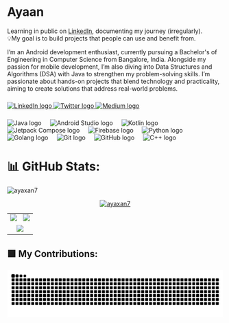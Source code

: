 # Ayaan

Learning in public on <a href="https://www.linkedin.com/in/syed-mohammad-ayaan-30302b271/" target="_blank">LinkedIn</a>, documenting my journey (irregularly).<br>💡My goal is to build projects that people can use and benefit from.

I’m an Android development enthusiast, currently pursuing a Bachelor's of Engineering in Computer Science from Bangalore, India. Alongside my passion for mobile development, I’m also diving into Data Structures and Algorithms (DSA) with Java to strengthen my problem-solving skills. I’m passionate about hands-on projects that blend technology and practicality, aiming to create solutions that address real-world problems.

###

<div align="left">
  <a href="https://www.linkedin.com/in/syed-mohammad-ayaan-30302b271/" target="_blank">
    <img src="https://raw.githubusercontent.com/maurodesouza/profile-readme-generator/master/src/assets/icons/social/linkedin/default.svg" width="52" height="40" alt="LinkedIn logo" />
  </a>
  <a href="https://x.com/SyedMoh28440276" target="_blank">
  <img src="https://cdn.jsdelivr.net/npm/simple-icons@v3/icons/twitter.svg" width="40" height="30" alt="Twitter logo"/>
</a>
  <a href="https://medium.com/@syedayaan9376" target="_blank">
    <img src="https://cdn.jsdelivr.net/npm/simple-icons@v3/icons/medium.svg" width="40" height="30" alt="Medium logo" />
  </a>
</div>

###

<div align="left">
  <img src="https://cdn.jsdelivr.net/gh/devicons/devicon/icons/java/java-original.svg" height="40" alt="Java logo" />
  <img width="12" />
  <img src="https://cdn.jsdelivr.net/gh/devicons/devicon/icons/androidstudio/androidstudio-original.svg" height="40" alt="Android Studio logo" />
  <img width="12" />
  <img src="https://cdn.jsdelivr.net/gh/devicons/devicon/icons/kotlin/kotlin-original.svg" height="40" alt="Kotlin logo" />
  <img width="12" /> 
  <img src="https://cdn.jsdelivr.net/gh/devicons/devicon/icons/jetpackcompose/jetpackcompose-original.svg" height="40" alt="Jetpack Compose logo" />
  <img width="12" /> 
  <img src="https://cdn.jsdelivr.net/gh/devicons/devicon/icons/firebase/firebase-original.svg" height="40" alt="Firebase logo" />
  <img width="12" />
  <img src="https://cdn.jsdelivr.net/gh/devicons/devicon/icons/python/python-original.svg" height="40" alt="Python logo" />
  <img width="12" />
  <img src="https://cdn.jsdelivr.net/gh/devicons/devicon/icons/go/go-original-wordmark.svg" height="40" alt="Golang logo" />
  <img width="12" />
  <img src="https://cdn.jsdelivr.net/gh/devicons/devicon/icons/git/git-original.svg" height="40" alt="Git logo" />
  <img width="12" />
  <img src="https://cdn.jsdelivr.net/gh/devicons/devicon/icons/github/github-original.svg" height="40" alt="GitHub logo" />
  <img width="12" />
  <img src="https://cdn.jsdelivr.net/gh/devicons/devicon/icons/cplusplus/cplusplus-original.svg" height="40" alt="C++ logo" />
  <img width="12" />
</div>

# 📊 GitHub Stats:
<p align="left"> 
  <img src="https://komarev.com/ghpvc/?username=ayaxan7&label=Profile%20views&color=0e75b6&style=flat" alt="ayaxan7" /> 
</p>

<p align="center">
  <a href="https://github.com/ryo-ma/github-profile-trophy">
    <img src="https://github-profile-trophy.vercel.app/?username=ayaxan7" alt="ayaxan7" />
  </a>
</p>

<table align="center">
  <tr>
    <td><img src="https://github-readme-stats.vercel.app/api?username=ayaxan7&theme=radical&hide_border=false&include_all_commits=true&count_private=false" /></td>
    <td><img src="https://github-readme-streak-stats.herokuapp.com/?user=ayaxan7&theme=dark&hide_border=false" /></td>
  </tr>
  <tr>
    <td colspan="2" align="center">
      <img src="https://github-readme-stats.vercel.app/api/top-langs/?username=ayaxan7&theme=dark&hide_border=false&include_all_commits=true&count_private=false&layout=compact" />
    </td>
  </tr>
</table>


## 🟩 My Contributions:
<picture>
  <source media="(prefers-color-scheme: dark)" srcset="https://raw.githubusercontent.com/ayaxan7/ayaxan7/snake/snake-dark.svg" />
  <source media="(prefers-color-scheme: light)" srcset="https://raw.githubusercontent.com/ayaxan7/ayaxan7/snake/snake.svg" />
  <img alt="GitHub contribution grid snake animation" src="https://raw.githubusercontent.com/ayaxan7/ayaxan7/snake/snake.svg" />
</picture>
